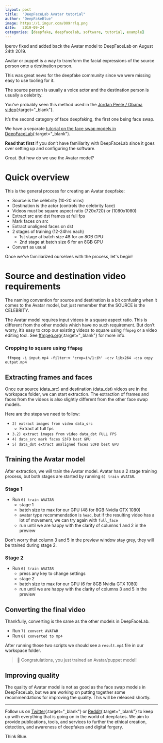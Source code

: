 ```yaml
---
layout: post
title:  "DeepFaceLab Avatar tutorial"
author: "DeepFakeBlue"
image: https://i.imgur.com/O09rrlq.png
date:   2019-09-24
categories: [deepfake, deepfacelab, software, tutorial, example]
---
```


Iperov fixed and added back the Avatar model to DeepFaceLab on August 24th 2019. 

Avatar or puppet is a way to transform the facial expressions of the source person onto a destination person. 

This was great news for the deepfake community since we were missing easy to use tooling for it.

The source person is usually a voice actor and the destination person is usually a celebrity.

You’ve probably seen this method used in the [Jordan Peele / Obama video](https://www.youtube.com/watch?v=cQ54GDm1eL0){:target="_blank"}.

It’s the second category of face deepfaking, the first one being face swap. 

We have a separate [tutorial on the face swap models in DeepFaceLab](https://pub.dfblue.com/pub/2019-07-27-deepfacelab-tutorial){:target="_blank"}. 

**Read that first** if you don’t have familiarity with DeepFaceLab since it goes over setting up and configuring the software.

Great. But how do we use the Avatar model?

# Quick overview

This is the general process for creating an Avatar deepfake:

- Source is the celebrity (10-20 mins)
- Destination is the actor (controls the celebrity face)
- Videos must be square aspect ratio (720x720) or (1080x1080)
- Extract src and dst frames at full fps
- Mark faces on src
- Extract unaligned faces on dst
- 2 stages of training (12-24hrs each)
    - 1st stage at batch size 48 for an 8GB GPU
    - 2nd stage at batch size 6 for an 8GB GPU
- Convert as usual

Once we've familiarized ourselves with the process, let's begin!

# Source and destination video requirements

The naming convention for source and destination is a bit confusing when it comes to the Avatar model, but just remember that the SOURCE is the CELEBRITY.

The Avatar model requires input videos in a square aspect ratio. This is different from the other models which have no such requirement. But don’t worry, it’s easy to crop our existing videos to square using `ffmpeg` or a video editing tool. See [ffmpeg.org](https://ffmpeg.org/){:target="_blank"} for more info.

### Cropping to square using `ffmpeg`

```
 ffmpeg -i input.mp4 -filter:v 'crop=ih/1:ih' -c:v libx264 -c:a copy output.mp4
```

## Extracting frames and faces

Once our source (data_src) and destination (data_dst) videos are in the workspace folder, we can start extraction. The extraction of frames and faces from the videos is also slightly different from the other face swap models.

Here are the steps we need to follow:

- `2) extract images from video data_src`
    - Extract at full fps
- `3.2) extract images from video data_dst FULL FPS`
- `4) data_src mark faces S3FD best GPU`
- `5) data_dst extract unaligned faces S3FD best GPU`

## Training the Avatar model

After extraction, we will train the Avatar model. Avatar has a 2 stage training process, but both stages are started by running `6) train AVATAR`.

### Stage 1

- Run `6) train AVATAR`
    - stage 1
    - batch size to max for our GPU (48 for 8GB Nvidia GTX 1080)
    - avatar type recommendation is `head`, but if the resulting video has a lot of movement, we can try again with `full_face`
    - run until we are happy with the clarity of columns 1 and 2 in the preview

Don’t worry that column 3 and 5 in the preview window stay grey, they will be trained during stage 2.

### Stage 2

- Run `6) train AVATAR`
    - press any key to change settings
    - stage 2
    - batch size to max for our GPU (6 for 8GB Nvidia GTX 1080)
    - run until we are happy with the clarity of columns 3 and 5 in the preview

## Converting the final video

Thankfully, converting is the same as the other models in DeepFaceLab.

- Run `7) convert AVATAR`
- Run `8) converted to mp4`

After running those two scripts we should see a `result.mp4` file in our workspace folder.

> 🎉 Congratulations, you just trained an Avatar/puppet model!

## Improving quality

The quality of Avatar model is not as good as the face swap models in DeepFaceLab, but we are working on putting together some recommendations for improving the quality. This will be released shortly.

-----

Follow us on [Twitter](https://twitter.com/dfblue){:target="_blank"} or [Reddit](https://reddit.com/u/deepfakeblue){:target="_blank"} to keep up with everything that is going on in the world of deepfakes. We aim to provide publications, tools, and services to further the ethical creation, detection, and awareness of deepfakes and digital forgery.

Think Blue.